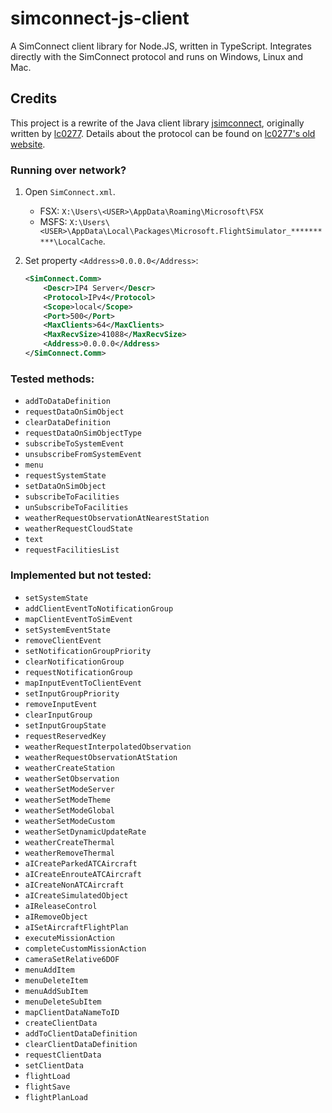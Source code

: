# simconnect-js-client

A SimConnect client library for Node.JS, written in TypeScript. Integrates directly with the SimConnect protocol and runs on Windows, Linux and Mac.

## Credits

This project is a rewrite of the Java client library
[jsimconnect](https://github.com/mharj/jsimconnect), originally written by
[lc0277](https://www.fsdeveloper.com/forum/members/lc0277.1581).
Details about the protocol can be found on [lc0277's old website](http://web.archive.org/web/20090620063532/http://lc0277.nerim.net/jsimconnect/doc/flightsim/simconnect/package-summary.html#package_description).

### Running over network?

1. Open `SimConnect.xml`.

    - FSX: `X:\Users\<USER>\AppData\Roaming\Microsoft\FSX`
    - MSFS: `X:\Users\<USER>\AppData\Local\Packages\Microsoft.FlightSimulator_**********\LocalCache`.

1. Set property `<Address>0.0.0.0</Address>`:
    ```xml
    <SimConnect.Comm>
        <Descr>IP4 Server</Descr>
        <Protocol>IPv4</Protocol>
        <Scope>local</Scope>
        <Port>500</Port>
        <MaxClients>64</MaxClients>
        <MaxRecvSize>41088</MaxRecvSize>
        <Address>0.0.0.0</Address>
    </SimConnect.Comm>
    ```

### Tested methods:

-   `addToDataDefinition`
-   `requestDataOnSimObject`
-   `clearDataDefinition`
-   `requestDataOnSimObjectType`
-   `subscribeToSystemEvent`
-   `unsubscribeFromSystemEvent`
-   `menu`
-   `requestSystemState`
-   `setDataOnSimObject`
-   `subscribeToFacilities`
-   `unSubscribeToFacilities`
-   `weatherRequestObservationAtNearestStation`
-   `weatherRequestCloudState`
-   `text`
-   `requestFacilitiesList`

### Implemented but not tested:

-   `setSystemState`
-   `addClientEventToNotificationGroup`
-   `mapClientEventToSimEvent`
-   `setSystemEventState`
-   `removeClientEvent`
-   `setNotificationGroupPriority`
-   `clearNotificationGroup`
-   `requestNotificationGroup`
-   `mapInputEventToClientEvent`
-   `setInputGroupPriority`
-   `removeInputEvent`
-   `clearInputGroup`
-   `setInputGroupState`
-   `requestReservedKey`
-   `weatherRequestInterpolatedObservation`
-   `weatherRequestObservationAtStation`
-   `weatherCreateStation`
-   `weatherSetObservation`
-   `weatherSetModeServer`
-   `weatherSetModeTheme`
-   `weatherSetModeGlobal`
-   `weatherSetModeCustom`
-   `weatherSetDynamicUpdateRate`
-   `weatherCreateThermal`
-   `weatherRemoveThermal`
-   `aICreateParkedATCAircraft`
-   `aICreateEnrouteATCAircraft`
-   `aICreateNonATCAircraft`
-   `aICreateSimulatedObject`
-   `aIReleaseControl`
-   `aIRemoveObject`
-   `aISetAircraftFlightPlan`
-   `executeMissionAction`
-   `completeCustomMissionAction`
-   `cameraSetRelative6DOF`
-   `menuAddItem`
-   `menuDeleteItem`
-   `menuAddSubItem`
-   `menuDeleteSubItem`
-   `mapClientDataNameToID`
-   `createClientData`
-   `addToClientDataDefinition`
-   `clearClientDataDefinition`
-   `requestClientData`
-   `setClientData`
-   `flightLoad`
-   `flightSave`
-   `flightPlanLoad`

